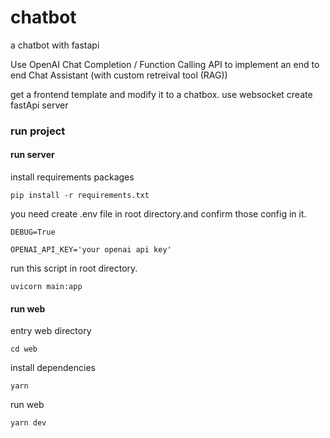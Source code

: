 # chatbot
a chatbot with fastapi


Use OpenAI Chat Completion / Function Calling API to implement an end to end Chat Assistant (with custom retreival tool (RAG))

get a frontend template and modify it to a chatbox.
use websocket
create fastApi server

### run project

#### run server
install requirements packages
```shell
pip install -r requirements.txt
```

you need create .env file in root directory.and confirm those config in it.
```
DEBUG=True

OPENAI_API_KEY='your openai api key'
```

run this script in root directory.
```shell
uvicorn main:app 
```

#### run web

entry web directory
```shell
cd web
```

install dependencies
```shell
yarn
```

run web
```
yarn dev
```
